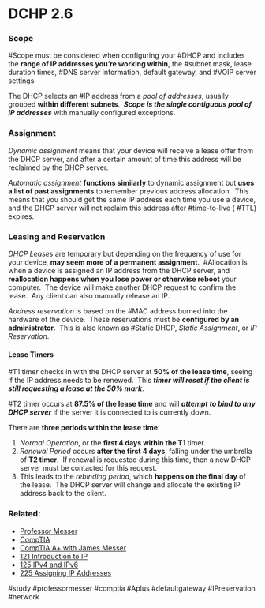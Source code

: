 # DCHP 2.6

### Scope

#Scope must be considered when configuring your #DHCP and includes the **range of IP addresses you’re working within**, the #subnet mask, lease duration times, #DNS server information, default gateway, and #VOIP server settings.

The DHCP selects an #IP address from a *pool of addresses*, usually grouped **within different subnets**.  ***Scope is the single contiguous pool of IP addresses*** with manually configured exceptions.

### Assignment

*Dynamic assignment* means that your device will receive a lease offer from the DHCP server, and after a certain amount of time this address will be reclaimed by the DHCP server.

*Automatic assignment* **functions similarly** to dynamic assignment but **uses a list of past assignments** to remember previous address allocation.  This means that you should get the same IP address each time you use a device, and the DHCP server will not reclaim this address after #time-to-live ( #TTL) expires.

### Leasing and Reservation

*DHCP Leases* are temporary but depending on the frequency of use for your device, **may seem more of a permanent assignment**.  #Allocation is when a device is assigned an IP address from the DHCP server, and **reallocation happens when you lose power or otherwise reboot** your computer.  The device will make another DHCP request to confirm the lease.  Any client can also manually release an IP.

*Address reservation* is based on the #MAC address burned into the hardware of the device.  These reservations must be **configured by an administrator**.  This is also known as #Static DHCP, *Static Assignment*, or *IP Reservation*.

#### Lease Timers

#T1 timer checks in with the DHCP server at **50% of the lease time**, seeing if the IP address needs to be renewed.  This ***timer will reset if the client is still requesting a lease at the 50% mark***. 

#T2 timer occurs at **87.5% of the lease time** and will ***attempt to bind to any DHCP server*** if the server it is connected to is currently down.

There are **three periods within the lease time**: 
1. *Normal Operation*, or the **first 4 days within the T1** timer.  
2. *Renewal Period* occurs **after the first 4 days**, falling under the umbrella of **T2 timer**.  If renewal is requested during this time, then a new DHCP server must be contacted for this request.  
3. This leads to the *rebinding period*, which **happens on the final day** of the lease.  The DHCP server will change and allocate the existing IP address back to the client.

### Related:

- [Professor Messer](https://www.professormesser.com/free-a-plus-training/220-1101/220-1101-video/dhcp-configuration-220-1101/ "Professor Messer A+ Guide")
- [CompTIA](https://www.comptia.org/ "CompTIA Homepage")
- [CompTIA A+ with James Messer](CompTIA%20A+%20with%20James%20Messer.md)
- [121 Introduction to IP](121%20Introduction%20to%20IP.md)
- [125 IPv4 and IPv6](125%20IPv4%20and%20IPv6.md)
- [225 Assigning IP Addresses](225%20Assigning%20IP%20Addresses.md)

#study #professormesser #comptia #Aplus #defaultgateway #IPreservation #network

